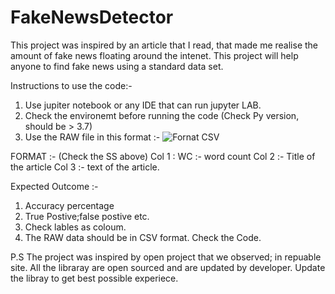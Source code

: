 # FakeNewsDetector
This project was inspired by an article that I read, that made me realise the amount of fake news floating around the intenet. This project will help anyone to find fake news using a standard data set. 


Instructions to use the code:- 
1. Use jupiter notebook or any IDE that can run jupyter LAB.
2. Check the environemt before running the code (Check Py version, should be > 3.7)
3. Use the RAW file in this format :- ![Fornat CSV](https://user-images.githubusercontent.com/69110483/117410654-57b98880-af30-11eb-8e0d-fcf48a63ee7e.png)

FORMAT :- (Check the SS above)
Col 1 : WC :- word count
Col 2 :- Title of the article
Col 3 :- text of the article. 

Expected Outcome :- 
1. Accuracy percentage
2. True Postive;false postive etc. 
3. Check lables as coloum. 
4. The RAW data should be in CSV format. Check the Code.

P.S The project was inspired by open project that we observed; in repuable site.
All the libraray are open sourced and are updated by developer. 
Update the libray to get best possible experiece. 
